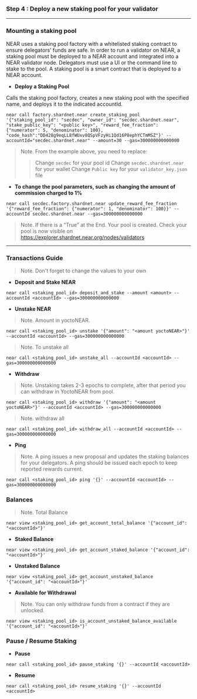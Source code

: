 ### Step 4 : Deploy a new staking pool for your validator
____

### Mounting a staking pool

NEAR uses a staking pool factory with a whitelisted staking contract to ensure delegators’ funds are safe. In order to run a validator on NEAR, a staking pool must be deployed to a NEAR account and integrated into a NEAR validator node. Delegators must use a UI or the command line to stake to the pool. A staking pool is a smart contract that is deployed to a NEAR account.

* __Deploy a Staking Pool__

Calls the staking pool factory, creates a new staking pool with the specified name, and deploys it to the indicated accountId.
```
near call factory.shardnet.near create_staking_pool '{"staking_pool_id": "secdec", "owner_id": "secdec.shardnet.near", "stake_public_key": "<public key>", "reward_fee_fraction": {"numerator": 5, "denominator": 100}, "code_hash":"DD428g9eqLL8fWUxv8QSpVFzyHi1Qd16P8ephYCTmMSZ"}' --accountId="secdec.shardnet.near" --amount=30 --gas=300000000000000
```

> Note. From the example above, you need to replace:
>> Change `secdec` for your pool id
>> Change `secdec.shardnet.near` for your wallet
>> Change `Public key` for your `validator_key.json` file

* __To change the pool parameters, such as changing the amount of commission charged to 1%__
```
near call secdec.factory.shardnet.near update_reward_fee_fraction '{"reward_fee_fraction": {"numerator": 1, "denominator": 100}}' --accountId secdec.shardnet.near --gas=300000000000000
```
> Note. If there is a “True” at the End. Your pool is created. Check your pool is now visible on https://explorer.shardnet.near.org/nodes/validators
____
### Transactions Guide

> Note. Don't forget to change the values to your own

* __Deposit and Stake NEAR__
```
near call <staking_pool_id> deposit_and_stake --amount <amount> --accountId <accountId> --gas=300000000000000
```

* __Unstake NEAR__

> Note. Amount in yoctoNEAR.
```
near call <staking_pool_id> unstake '{"amount": "<amount yoctoNEAR>"}' --accountId <accountId> --gas=300000000000000
```
> Note. To unstake all
```
near call <staking_pool_id> unstake_all --accountId <accountId> --gas=300000000000000
```

* __Withdraw__

> Note. Unstaking takes 2-3 epochs to complete, after that period you can withdraw in YoctoNEAR from pool.
```
near call <staking_pool_id> withdraw '{"amount": "<amount yoctoNEAR>"}' --accountId <accountId> --gas=300000000000000
```

> Note. withdraw all
```
near call <staking_pool_id> withdraw_all --accountId <accountId> --gas=300000000000000
```

* __Ping__

> Note. A ping issues a new proposal and updates the staking balances for your delegators. A ping should be issued each epoch to keep reported rewards current.
```
near call <staking_pool_id> ping '{}' --accountId <accountId> --gas=300000000000000
```

### Balances

> Note. Total Balance
```
near view <staking_pool_id> get_account_total_balance '{"account_id": "<accountId>"}'
```

* __Staked Balance__
```
near view <staking_pool_id> get_account_staked_balance '{"account_id": "<accountId>"}'
```

* __Unstaked Balance__
```
near view <staking_pool_id> get_account_unstaked_balance '{"account_id": "<accountId>"}'
```

* __Available for Withdrawal__

> Note. You can only withdraw funds from a contract if they are unlocked.
```
near view <staking_pool_id> is_account_unstaked_balance_available '{"account_id": "<accountId>"}'
```

### Pause / Resume Staking

* __Pause__
```
near call <staking_pool_id> pause_staking '{}' --accountId <accountId>
```

* __Resume__
```
near call <staking_pool_id> resume_staking '{}' --accountId <accountId>
```








